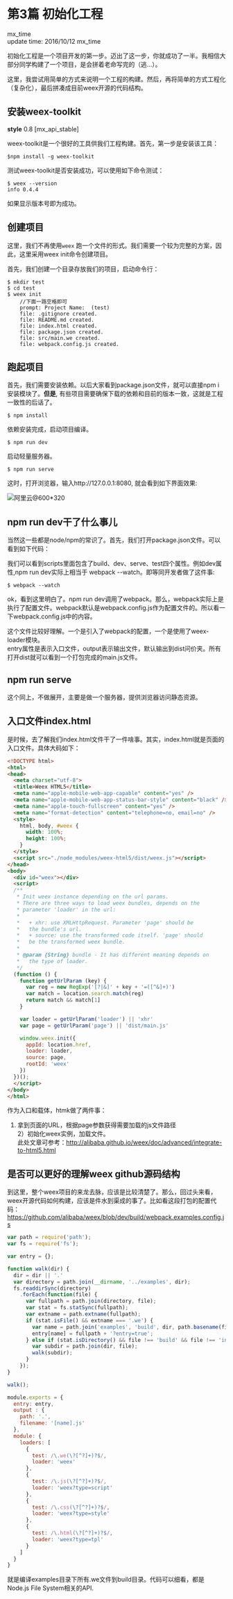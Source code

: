 # 第3篇 初始化工程      
    
mx_time    
  update time: 2016/10/12
mx_time    


初始化工程是一个项目开发的第一步。迈出了这一步，你就成功了一半。我相信大部分同学构建了一个项目，是会拼着老命写完的（逃...）。      

 这里，我尝试用简单的方式来说明一个工程的构建。然后，再将简单的方式工程化（复杂化），最后拼凑成目前weex开源的代码结构。   
   
 
## 安装weex-toolkit       

**style** 0.8 [mx_api_stable]       

weex-toolkit是一个很好的工具供我们工程构建。首先，第一步是安装该工具：   

	$npm install -g weex-toolkit       
	
测试weex-toolkit是否安装成功，可以使用如下命令测试：       

	$ weex --version	   
	info 0.4.4      

如果显示版本号即为成功。         

## 创建项目     

这里，我们不再使用`weex` 跑一个文件的形式。我们需要一个较为完整的方案，因此，这里采用weex init命令创建项目。         

首先，我们创建一个目录存放我们的项目，启动命令行：     

	$ mkdir test      
	$ cd test    
	$ weex init 
		//下面一路空格即可
		prompt: Project Name:  (test) 
		file: .gitignore created.
		file: README.md created.
		file: index.html created.
		file: package.json created.
		file: src/main.we created.
		file: webpack.config.js created.     
		
## 跑起项目     
首先，我们需要安装依赖。以后大家看到package.json文件，就可以直接npm i 安装模块了。**但是**, 有些项目需要确保下载的依赖和目前的版本一致，这就是工程一致性的后话了。		   

	$ npm install 
	
依赖安装完成，启动项目编译。

	$ npm run dev       
		
 启动轻量服务器。    
 
 	$ npm run serve		    
 	
 这时，打开浏览器，输入http://127.0.0.1:8080, 就会看到如下界面效果:       
 
 ![阿里云@600*320](http://alinode-assets.oss-cn-hangzhou.aliyuncs.com/6a95c4dc-b01d-4585-b574-7e706e2cc03e.png)      	
          
## npm run dev干了什么事儿      
当然这一些都是node/npm的常识了。首先，我们打开package.json文件。可以看到如下代码：     
     
 
 我们可以看到scripts里面包含了build、dev、serve、test四个属性。例如dev属性,npm run dev实际上相当于 webpack --watch。即等同开发者做了这件事:   
 
 	$ webpack --watch        
 	
 ok，看到这里明白了。npm run dev调用了webpack。那么，webpack实际上是执行了配置文件。webpack默认是webpack.config.js作为配置文件的。所以看一下webpack.config.js中的内容。       
 

 
  这个文件比较好理解。一个是引入了webpack的配置，一个是使用了weex-loader模块。      
  entry属性是表示入口文件，output表示输出文件，默认输出到dist问价夹。所有打开dist就可以看到一个打包完成的main.js文件。      
  
## npm run serve  
这个同上，不做展开，主要是做一个服务器，提供浏览器访问静态资源。     

## 入口文件index.html          
是时候，去了解我们index.html文件干了一件啥事。其实，index.html就是页面的入口文件。具体大码如下：            

```html
<!DOCTYPE html>
<html>
<head>
  <meta charset="utf-8">
  <title>Weex HTML5</title>
  <meta name="apple-mobile-web-app-capable" content="yes" />
  <meta name="apple-mobile-web-app-status-bar-style" content="black" />
  <meta name="apple-touch-fullscreen" content="yes" />
  <meta name="format-detection" content="telephone=no, email=no" />
  <style>
    html, body, #weex {
      width: 100%;
      height: 100%;
    }
  </style>
  <script src="./node_modules/weex-html5/dist/weex.js"></script>
</head>
<body>
  <div id="weex"></div>
  <script>
  /**
   * Init weex instance depending on the url params.
   * There are three ways to load weex bundles, depends on the
   * parameter 'loader' in the url:
   *
   *   + xhr: use XMLHttpRequest. Parameter 'page' should be
   *   the bundle's url.
   *   + source: use the transformed code itself. 'page' should
   *   be the transformed weex bundle.
   *
   * @param {String} bundle - It has different meaning depends on
   *   the type of loader.
   */
  (function () {
    function getUrlParam (key) {
      var reg = new RegExp('[?|&]' + key + '=([^&]+)')
      var match = location.search.match(reg)
      return match && match[1]
    }

    var loader = getUrlParam('loader') || 'xhr'
    var page = getUrlParam('page') || 'dist/main.js'

    window.weex.init({
      appId: location.href,
      loader: loader,
      source: page,
      rootId: 'weex'
    })
  })();
  </script>
</body>
</html>
```

作为入口和载体，htmk做了两件事：     
1) 拿到页面的URL，根据page参数获得需要加载的js文件路径    
2）初始化weex实例，加载文件。     
此处文章可参考：http://alibaba.github.io/weex/doc/advanced/integrate-to-html5.html     
    

## 是否可以更好的理解weex github源码结构     
到这里，整个weex项目的来龙去脉，应该是比较清楚了。那么，回过头来看，weex开源代码如何构建，应该是件水到渠成的事了。比如看这段打包的配置代码：https://github.com/alibaba/weex/blob/dev/build/webpack.examples.config.js          

```javascript
var path = require('path');
var fs = require('fs');

var entry = {};

function walk(dir) {
  dir = dir || '.'
  var directory = path.join(__dirname, '../examples', dir);
  fs.readdirSync(directory)
    .forEach(function(file) {
      var fullpath = path.join(directory, file);
      var stat = fs.statSync(fullpath);
      var extname = path.extname(fullpath);
      if (stat.isFile() && extname === '.we') {
        var name = path.join('examples', 'build', dir, path.basename(file, extname));
        entry[name] = fullpath + '?entry=true';
      } else if (stat.isDirectory() && file !== 'build' && file !== 'include') {
        var subdir = path.join(dir, file);
        walk(subdir);
      }
    });
}

walk();

module.exports = {
  entry: entry,
  output : {
    path: '.',
    filename: '[name].js'
  },
  module: {
    loaders: [
      {
        test: /\.we(\?[^?]+)?$/,
        loader: 'weex'
      },
      {
        test: /\.js(\?[^?]+)?$/,
        loader: 'weex?type=script'
      },
      {
        test: /\.css(\?[^?]+)?$/,
        loader: 'weex?type=style'
      }, 
      {
        test: /\.html(\?[^?]+)?$/,
        loader: 'weex?type=tpl'
      }
    ]
  }
}
```     

就是编译examples目录下所有.we文件到build目录。代码可以细看，都是Node.js File System相关的API.               



            
        
